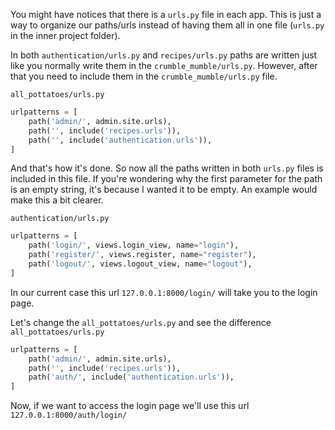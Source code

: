 You might have notices that there is a `urls.py` file in each app. This is just a way to organize our paths/urls instead of having them all in one file (`urls.py` in the inner project folder).

In both `authentication/urls.py` and `recipes/urls.py` paths are written just like you normally write them in the `crumble_mumble/urls.py`. However, after that you need to include them in the `crumble_mumble/urls.py` file.

`all_pottatoes/urls.py`
```python
urlpatterns = [
    path('admin/', admin.site.urls),
    path('', include('recipes.urls')),
    path('', include('authentication.urls')),
]
```

And that's how it's done. So now all the paths written in both `urls.py` files is included in this file. If you're wondering why the first parameter for the path is an empty string, it's because I wanted it to be empty. An example would make this a bit clearer.


`authentication/urls.py`
```python
urlpatterns = [
	path('login/', views.login_view, name="login"),
	path('register/', views.register, name="register"),
	path('logout/', views.logout_view, name="logout"),
]
```

In our current case this url `127.0.0.1:8000/login/` will take you to the login page.

Let's change the `all_pottatoes/urls.py` and see the difference
`all_pottatoes/urls.py`
```python
urlpatterns = [
    path('admin/', admin.site.urls),
    path('', include('recipes.urls')),
    path('auth/', include('authentication.urls')),
]
```

Now, if we want to access the login page we'll use this url `127.0.0.1:8000/auth/login/`

